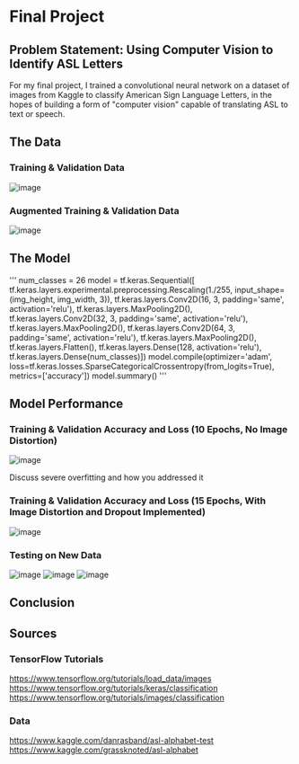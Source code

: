 # Final Project
## Problem Statement: Using Computer Vision to Identify ASL Letters
For my final project, I trained a convolutional neural network on a dataset of images from Kaggle to classify American Sign Language Letters, in the hopes of building a form of "computer vision" capable of translating ASL to text or speech. 

## The Data 
### Training & Validation Data
![image](https://user-images.githubusercontent.com/70035366/131227615-08d1fa3d-c5e7-4d29-b0a4-057926833bcf.png)

### Augmented Training & Validation Data
![image](https://user-images.githubusercontent.com/70035366/131227638-bdfa2d4a-4f3f-4596-a118-a82f013b33b2.png)

## The Model
'''
num_classes = 26
model = tf.keras.Sequential([
  tf.keras.layers.experimental.preprocessing.Rescaling(1./255, input_shape=(img_height, img_width, 3)),
  tf.keras.layers.Conv2D(16, 3, padding='same', activation='relu'),
  tf.keras.layers.MaxPooling2D(),
  tf.keras.layers.Conv2D(32, 3, padding='same', activation='relu'),
  tf.keras.layers.MaxPooling2D(),
  tf.keras.layers.Conv2D(64, 3, padding='same', activation='relu'),
  tf.keras.layers.MaxPooling2D(),
  tf.keras.layers.Flatten(),
  tf.keras.layers.Dense(128, activation='relu'),
  tf.keras.layers.Dense(num_classes)])
model.compile(optimizer='adam',
              loss=tf.keras.losses.SparseCategoricalCrossentropy(from_logits=True),
              metrics=['accuracy'])
model.summary()
'''

## Model Performance 
### Training & Validation Accuracy and Loss (10 Epochs, No Image Distortion) 
![image](https://user-images.githubusercontent.com/70035366/131230666-f1e7ca8c-98fd-4fac-bbe6-8438e8a84193.png)

Discuss severe overfitting and how you addressed it

### Training & Validation Accuracy and Loss (15 Epochs, With Image Distortion and Dropout Implemented) 
![image](https://user-images.githubusercontent.com/70035366/131229633-df2e48ae-c78d-4bbe-bc1f-c0d896bb1146.png)

### Testing on New Data
![image](https://user-images.githubusercontent.com/70035366/131229647-d6db2ef6-ceed-4db5-96a6-a031d8f27ec1.png)
![image](https://user-images.githubusercontent.com/70035366/131227408-716c491c-cf0b-4b80-807c-b7d6b2711e39.png)
![image](https://user-images.githubusercontent.com/70035366/131227508-456bb178-ef11-45c3-8401-10cde9cbfc15.png)


## Conclusion

## Sources
### TensorFlow Tutorials
https://www.tensorflow.org/tutorials/load_data/images    
https://www.tensorflow.org/tutorials/keras/classification    
https://www.tensorflow.org/tutorials/images/classification  

### Data
https://www.kaggle.com/danrasband/asl-alphabet-test    
https://www.kaggle.com/grassknoted/asl-alphabet
